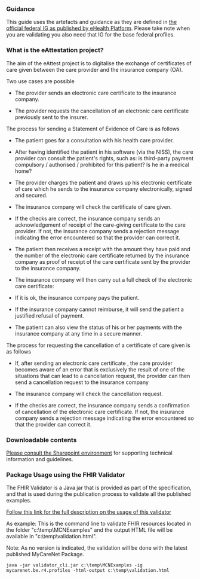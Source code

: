 ### Guidance

<p>This guide uses the artefacts and guidance as they are defined in <a href="https://www.ehealth.fgov.be/standards/fhir" target="_blank">the official federal IG as published by eHealth Platform</a>. Please take note when you are validating you also need that IG for the base federal profiles.</p>

### What is the eAttestation project?
The aim of the eAttest project is to digitalise the exchange of certificates of care given between the care provider and the insurance company (OA).

Two use cases are possible

- The provider sends an electronic care certificate to the insurance company. 

- The provider requests the cancellation of an electronic care certificate previously sent to the insurer.

The process for sending a Statement of Evidence of Care is as follows

- The patient goes for a consultation with his health care provider.

- After having identified the patient in his software (via the NISS), the care provider can consult the patient's rights, such as: is third-party payment compulsory / authorised / prohibited for this patient? Is he in a medical home?

- The provider charges the patient and draws up his electronic certificate of care which he sends to the insurance company electronically, signed and secured.

- The insurance company will check the certificate of care given.

- If the checks are correct, the insurance company sends an acknowledgement of receipt of the care-giving certificate to the care provider. If not, the insurance company sends a rejection message indicating the error encountered so that the provider can correct it.

- The patient then receives a receipt with the amount they have paid and the number of the electronic care certificate returned by the insurance company as proof of receipt of the care certificate sent by the provider to the insurance company.

- The insurance company will then carry out a full check of the electronic care certificate:

- If it is ok, the insurance company pays the patient. 

- If the insurance company cannot reimburse, it will send the patient a justified refusal of payment.

- The patient can also view the status of his or her payments with the insurance company at any time in a secure manner.

The process for requesting the cancellation of a certificate of care given is as follows

- If, after sending an electronic care certificate , the care provider becomes aware of an error that is exclusively the result of one of the situations that can lead to a cancellation request, the provider can then send a cancellation request to the insurance company

- The insurance company will check the cancellation request.

- If the checks are correct, the insurance company sends a confirmation of cancellation of the electronic care certificate. If not, the insurance company sends a rejection message indicating the error encountered so that the provider can correct it.

### Downloadable contents
<p><a href="https://share.intermut.be/home/MyCareNet/chapterIV/extranet/Webservices%20eAgreement/Forms/AllItems.aspx" target="_blank">Please consult the Sharepoint environment</a> for supporting technical information and guidelines.</p>

### Package Usage using the FHIR Validator
<p>The FHIR Validator is a Java jar that is provided as part of the specification, and that is used during the publication process to validate all the published examples.</p>
<p><a href="https://www.hl7.org/fhir/validation.html#jar" target="_blank">Follow this link for the full description on the usage of this validator</a></p>
<p>As example: This is the command line to validate FHIR resources located in the folder "c:\temp\MCNExamples" and the output HTML file will be available in "c:\temp\validation.html". </p>
<p>Note: As no version is indicated, the validation will be done with the latest published MyCareNet Package.</p>
<p><code>java -jar validator_cli.jar c:\temp\MCNExamples -ig mycarenet.be.r4.profiles -html-output c:\temp\validation.html</code></p>
